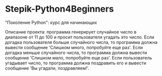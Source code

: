 # Stepik-Python4Beginners
"Поколение Python": курс для начинающих

Описание проекта: программа генерирует случайное число в диапазоне от 11 до 100
и просит пользователя угадать это число. 
Если догадка пользователя больше случайного числа, то программа должна вывести сообщение 'Слишком много, попробуйте еще раз'. 
Если догадка меньше случайного числа, то программа должна вывести сообщение 'Слишком мало, попробуйте еще раз'. 
Если пользователь угадывает число, то программа должна поздравить его и вывести сообщение 'Вы угадали, поздравляем!'.
